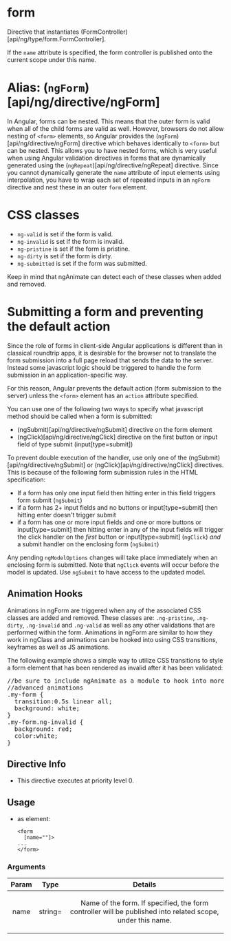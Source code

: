 



# form








Directive that instantiates
(FormController)[api/ng/type/form.FormController].

If the `name` attribute is specified, the form controller is published onto the current scope under
this name.

# Alias: (`ngForm`)[api/ng/directive/ngForm]

In Angular, forms can be nested. This means that the outer form is valid when all of the child
forms are valid as well. However, browsers do not allow nesting of `<form>` elements, so
Angular provides the (`ngForm`)[api/ng/directive/ngForm] directive which behaves identically to
`<form>` but can be nested.  This allows you to have nested forms, which is very useful when
using Angular validation directives in forms that are dynamically generated using the
(`ngRepeat`)[api/ng/directive/ngRepeat] directive. Since you cannot dynamically generate the `name`
attribute of input elements using interpolation, you have to wrap each set of repeated inputs in an
`ngForm` directive and nest these in an outer `form` element.


# CSS classes
 - `ng-valid` is set if the form is valid.
 - `ng-invalid` is set if the form is invalid.
 - `ng-pristine` is set if the form is pristine.
 - `ng-dirty` is set if the form is dirty.
 - `ng-submitted` is set if the form was submitted.

Keep in mind that ngAnimate can detect each of these classes when added and removed.


# Submitting a form and preventing the default action

Since the role of forms in client-side Angular applications is different than in classical
roundtrip apps, it is desirable for the browser not to translate the form submission into a full
page reload that sends the data to the server. Instead some javascript logic should be triggered
to handle the form submission in an application-specific way.

For this reason, Angular prevents the default action (form submission to the server) unless the
`<form>` element has an `action` attribute specified.

You can use one of the following two ways to specify what javascript method should be called when
a form is submitted:

- (ngSubmit)[api/ng/directive/ngSubmit] directive on the form element
- (ngClick)[api/ng/directive/ngClick] directive on the first
 button or input field of type submit (input[type=submit])

To prevent double execution of the handler, use only one of the (ngSubmit)[api/ng/directive/ngSubmit]
or (ngClick)[api/ng/directive/ngClick] directives.
This is because of the following form submission rules in the HTML specification:

- If a form has only one input field then hitting enter in this field triggers form submit
(`ngSubmit`)
- if a form has 2+ input fields and no buttons or input[type=submit] then hitting enter
doesn't trigger submit
- if a form has one or more input fields and one or more buttons or input[type=submit] then
hitting enter in any of the input fields will trigger the click handler on the *first* button or
input[type=submit] (`ngClick`) *and* a submit handler on the enclosing form (`ngSubmit`)

Any pending `ngModelOptions` changes will take place immediately when an enclosing form is
submitted. Note that `ngClick` events will occur before the model is updated. Use `ngSubmit`
to have access to the updated model.

## Animation Hooks

Animations in ngForm are triggered when any of the associated CSS classes are added and removed.
These classes are: `.ng-pristine`, `.ng-dirty`, `.ng-invalid` and `.ng-valid` as well as any
other validations that are performed within the form. Animations in ngForm are similar to how
they work in ngClass and animations can be hooked into using CSS transitions, keyframes as well
as JS animations.

The following example shows a simple way to utilize CSS transitions to style a form element
that has been rendered as invalid after it has been validated:

<pre>
//be sure to include ngAnimate as a module to hook into more
//advanced animations
.my-form {
  transition:0.5s linear all;
  background: white;
}
.my-form.ng-invalid {
  background: red;
  color:white;
}
</pre>








## Directive Info


* This directive executes at priority level 0.


## Usage




* as element:
    ```
    <form
      [name=""]>
    ...
    </form>
    ```




### Arguments

| Param | Type | Details |
| :--: | :--: | :--: |
| name | string= | <p>Name of the form. If specified, the form controller will be published into related scope, under this name.</p>  |





